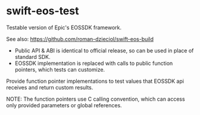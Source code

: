 # swift-eos-test

Testable version of Epic's EOSSDK framework.

See also: https://github.com/roman-dzieciol/swift-eos-build

 - Public API & ABI is identical to official release, so can be used in place of standard SDK.
 - EOSSDK implementation is replaced with calls to public function pointers, which tests can customize.
 
Provide function pointer implementations to test values that EOSSDK api receives and return custom results.
 
NOTE: The function pointers use C calling convention, which can access only provided parameters or global references.
